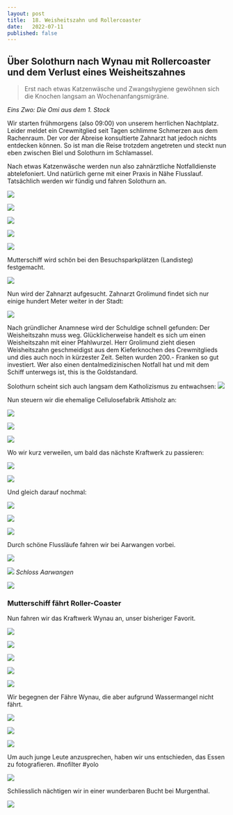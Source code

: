 ```yaml
---
layout: post
title:  18. Weisheitszahn und Rollercoaster
date:   2022-07-11
published: false
---
```


## Über Solothurn nach Wynau mit Rollercoaster und dem Verlust eines Weisheitszahnes ##

> Erst nach etwas Katzenwäsche und Zwangshygiene
> gewöhnen sich die Knochen langsam an Wochenanfangsmigräne.

*Eins Zwo: Die Omi aus dem 1. Stock*

Wir starten frühmorgens (also 09:00) von unserem herrlichen Nachtplatz. Leider meldet ein Crewmitglied seit Tagen schlimme Schmerzen aus dem Rachenraum.
Der vor der Abreise konsultierte Zahnarzt hat jedoch nichts entdecken können. So ist man die Reise trotzdem angetreten und steckt nun eben zwischen Biel und Solothurn im Schlamassel.

Nach etwas Katzenwäsche werden nun also zahnärztliche Notfalldienste abtelefoniert. Und natürlich gerne mit einer Praxis in Nähe Flusslauf. Tatsächlich werden wir fündig und fahren Solothurn an.

![](/img/20220712_ms_res_solo_0.jpg)

![](/img/20220712_ms_res_solo_1.jpg)

![](/img/20220712_ms_res_solo_2.jpg)

![](/img/20220712_ms_res_solo_3.jpg)

![](/img/20220712_ms_res_solo_4.jpg)

Mutterschiff wird schön bei den Besuchsparkplätzen (Landisteg) festgemacht.

![](/img/20220712_ms_res_solo_5.jpg)

Nun wird der Zahnarzt aufgesucht. Zahnarzt Grolimund findet sich nur einige hundert Meter weiter in der Stadt:

![](/img/solothurn-map.jpg)

Nach gründlicher Anamnese wird der Schuldige schnell gefunden: Der Weisheitszahn muss weg. Glücklicherweise handelt es sich um einen Weisheitszahn mit einer Pfahlwurzel.
Herr Grolimund zieht diesen Weisheitszahn geschmeidigst aus dem Kieferknochen des Crewmitglieds und dies auch noch in kürzester Zeit. Selten wurden 200.- Franken so gut investiert.
Wer also einen dentalmedizinischen Notfall hat und mit dem Schiff unterwegs ist, this is the Goldstandard.

Solothurn scheint sich auch langsam dem Katholizismus zu entwachsen:
![](/img/20220712_ms_res_solo_27.jpg)

Nun steuern wir die ehemalige Cellulosefabrik Attisholz an:

![](/img/20220712_ms_res_solo_6.jpg)

![](/img/20220712_ms_res_solo_7.jpg)

![](/img/20220712_ms_res_solo_8.jpg)

Wo wir kurz verweilen, um bald das nächste Kraftwerk zu passieren:

![](/img/20220712_ms_res_solo_9.jpg)

![](/img/20220712_ms_res_solo_10.jpg)

Und gleich darauf nochmal:

![](/img/20220712_ms_res_solo_11.jpg)

![](/img/20220712_ms_res_solo_12.jpg)

![](/img/20220712_ms_res_solo_13.jpg)

Durch schöne Flussläufe fahren wir bei Aarwangen vorbei.

![](/img/20220712_ms_res_solo_14.jpg)

![](/img/20220712_ms_res_solo_15.jpg)
*Schloss Aarwangen*

![](/img/20220712_ms_res_solo_16.jpg)

### Mutterschiff fährt Roller-Coaster ###

Nun fahren wir das Kraftwerk Wynau an, unser bisheriger Favorit.

![](/img/20220712_ms_res_solo_17.jpg)

![](/img/20220712_ms_res_solo_18.jpg)

![](/img/20220712_ms_res_solo_19.jpg)

![](/img/20220712_ms_res_solo_20.jpg)

![](/img/20220712_ms_res_solo_21.jpg)

Wir begegnen der Fähre Wynau, die aber aufgrund Wassermangel nicht fährt.

![](/img/20220712_ms_res_solo_22.jpg)

![](/img/20220712_ms_res_solo_23.jpg)

![](/img/20220712_ms_res_solo_24.jpg)

Um auch junge Leute anzusprechen, haben wir uns entschieden, das Essen zu fotografieren. #nofilter #yolo

![](/img/20220712_ms_res_solo_25.jpg)

Schliesslich nächtigen wir in einer wunderbaren Bucht bei Murgenthal.

![](/img/20220712_ms_res_solo_26.jpg)
